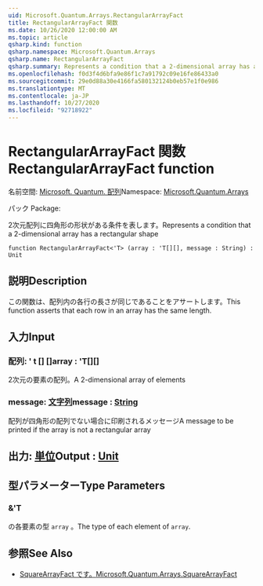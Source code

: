 ```yaml
---
uid: Microsoft.Quantum.Arrays.RectangularArrayFact
title: RectangularArrayFact 関数
ms.date: 10/26/2020 12:00:00 AM
ms.topic: article
qsharp.kind: function
qsharp.namespace: Microsoft.Quantum.Arrays
qsharp.name: RectangularArrayFact
qsharp.summary: Represents a condition that a 2-dimensional array has a rectangular shape
ms.openlocfilehash: f0d3f4d6bfa9e86f1c7a91792c09e16fe86433a0
ms.sourcegitcommit: 29e0d88a30e4166fa580132124b0eb57e1f0e986
ms.translationtype: MT
ms.contentlocale: ja-JP
ms.lasthandoff: 10/27/2020
ms.locfileid: "92718922"
---
```

# <a name="rectangulararrayfact-function"></a><span data-ttu-id="295c0-102">RectangularArrayFact 関数</span><span class="sxs-lookup"><span data-stu-id="295c0-102">RectangularArrayFact function</span></span>

<span data-ttu-id="295c0-103">名前空間: [Microsoft. Quantum. 配列](xref:Microsoft.Quantum.Arrays)</span><span class="sxs-lookup"><span data-stu-id="295c0-103">Namespace: [Microsoft.Quantum.Arrays](xref:Microsoft.Quantum.Arrays)</span></span>

<span data-ttu-id="295c0-104">パック [](https://nuget.org/packages/)</span><span class="sxs-lookup"><span data-stu-id="295c0-104">Package: [](https://nuget.org/packages/)</span></span>


<span data-ttu-id="295c0-105">2次元配列に四角形の形状がある条件を表します。</span><span class="sxs-lookup"><span data-stu-id="295c0-105">Represents a condition that a 2-dimensional array has a rectangular shape</span></span>

```qsharp
function RectangularArrayFact<'T> (array : 'T[][], message : String) : Unit
```


## <a name="description"></a><span data-ttu-id="295c0-106">説明</span><span class="sxs-lookup"><span data-stu-id="295c0-106">Description</span></span>

<span data-ttu-id="295c0-107">この関数は、配列内の各行の長さが同じであることをアサートします。</span><span class="sxs-lookup"><span data-stu-id="295c0-107">This function asserts that each row in an array has the same length.</span></span>

## <a name="input"></a><span data-ttu-id="295c0-108">入力</span><span class="sxs-lookup"><span data-stu-id="295c0-108">Input</span></span>

### <a name="array--t"></a><span data-ttu-id="295c0-109">配列: ' t [] []</span><span class="sxs-lookup"><span data-stu-id="295c0-109">array : 'T[][]</span></span>

<span data-ttu-id="295c0-110">2次元の要素の配列。</span><span class="sxs-lookup"><span data-stu-id="295c0-110">A 2-dimensional array of elements</span></span>


### <a name="message--string"></a><span data-ttu-id="295c0-111">message: [文字列](xref:microsoft.quantum.lang-ref.string)</span><span class="sxs-lookup"><span data-stu-id="295c0-111">message : [String](xref:microsoft.quantum.lang-ref.string)</span></span>

<span data-ttu-id="295c0-112">配列が四角形の配列でない場合に印刷されるメッセージ</span><span class="sxs-lookup"><span data-stu-id="295c0-112">A message to be printed if the array is not a rectangular array</span></span>



## <a name="output--unit"></a><span data-ttu-id="295c0-113">出力: [単位](xref:microsoft.quantum.lang-ref.unit)</span><span class="sxs-lookup"><span data-stu-id="295c0-113">Output : [Unit](xref:microsoft.quantum.lang-ref.unit)</span></span>



## <a name="type-parameters"></a><span data-ttu-id="295c0-114">型パラメーター</span><span class="sxs-lookup"><span data-stu-id="295c0-114">Type Parameters</span></span>

### <a name="t"></a><span data-ttu-id="295c0-115">&</span><span class="sxs-lookup"><span data-stu-id="295c0-115">'T</span></span>

<span data-ttu-id="295c0-116">の各要素の型 `array` 。</span><span class="sxs-lookup"><span data-stu-id="295c0-116">The type of each element of `array`.</span></span>

## <a name="see-also"></a><span data-ttu-id="295c0-117">参照</span><span class="sxs-lookup"><span data-stu-id="295c0-117">See Also</span></span>

- [<span data-ttu-id="295c0-118">SquareArrayFact です。</span><span class="sxs-lookup"><span data-stu-id="295c0-118">Microsoft.Quantum.Arrays.SquareArrayFact</span></span>](xref:Microsoft.Quantum.Arrays.SquareArrayFact)